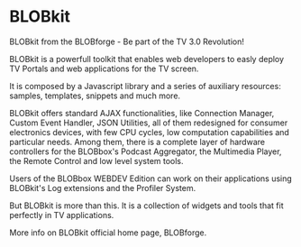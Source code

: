BLOBkit
=======

BLOBkit from the BLOBforge - Be part of the TV 3.0 Revolution!

BLOBkit is a powerfull toolkit that enables web developers to easly deploy TV Portals and web applications for the TV screen.

It is composed by a Javascript library and a series of auxiliary resources: samples, templates, snippets and much more.

BLOBkit offers standard AJAX functionalities, like Connection Manager, Custom Event Handler, JSON Utilities, all of them redesigned for consumer electronics devices, with few CPU cycles, low computation capabilities and particular needs. Among them, there is a complete layer of hardware controllers for the BLOBbox's Podcast Aggregator, the Multimedia Player, the Remote Control and low level system tools.

Users of the BLOBbox WEBDEV Edition can work on their applications using BLOBkit's Log extensions and the Profiler System.

But BLOBkit is more than this. It is a collection of widgets and tools that fit perfectly in TV applications.

More info on BLOBkit official home page, BLOBforge.